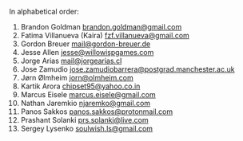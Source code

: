 In alphabetical order:

  1. Brandon Goldman <brandon.goldman@gmail.com>
  2. Fatima Villanueva (Kaira) <fzf.villanueva@gmail.com>
  3. Gordon Breuer <mail@gordon-breuer.de>
  4. Jesse Allen <jesse@willowispgames.com>
  5. Jorge Arias <mail@jorgearias.cl>
  6. Jose Zamudio <jose.zamudiobarrera@postgrad.manchester.ac.uk>
  7. Jørn Ølmheim <jorn@olmheim.com>
  8. Kartik Arora <chipset95@yahoo.co.in>
  9. Marcus Eisele <marcus.eisele@gmail.com>
  10. Nathan Jaremkio <njaremko@gmail.com>
  11. Panos Sakkos <panos.sakkos@protonmail.com>
  12. Prashant Solanki <prs.solanki@live.com>
  13. Sergey Lysenko <soulwish.ls@gmail.com>
